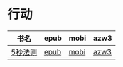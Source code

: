 # 行动

| 书名 | epub | mobi | azw3 |
| --- | --- | --- | --- |
| [5秒法则](http://ct.dalanmei.com/f/31084289-571812109-0c9a45) | [epub](http://ct.dalanmei.com/f/31084289-571812109-0c9a45) | [mobi](http://ct.dalanmei.com/f/31084289-571542396-978397) | [azw3](http://ct.dalanmei.com/f/31084289-572196448-75abdf) |
